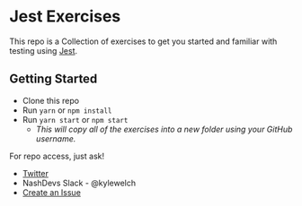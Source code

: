 # Jest Exercises

This repo is a Collection of exercises to get you started and familiar with testing using [Jest](facebook/jest).

## Getting Started
- Clone this repo
- Run `yarn` or `npm install`
- Run `yarn start` or `npm start`
  - _This will copy all of the exercises into a new folder using your GitHub username._
  

 For repo access, just ask!
 - [Twitter](https://twitter.com/kylewelch)
 - NashDevs Slack - @kylewelch
 - [Create an Issue](../../issues/new)